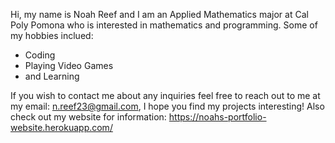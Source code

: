 Hi, my name is Noah Reef and I am an Applied Mathematics major at Cal Poly Pomona who is interested in mathematics and programming. Some of my hobbies inclued:

- Coding
- Playing Video Games
- and Learning

If you wish to contact me about any inquiries feel free to reach out to me at my email: n.reef23@gmail.com, I hope you find my projects interesting! Also check out my website for information: https://noahs-portfolio-website.herokuapp.com/

<!---
Noah-B-Reef/Noah-B-Reef is a ✨ special ✨ repository because its `README.md` (this file) appears on your GitHub profile.
You can click the Preview link to take a look at your changes.
--->
